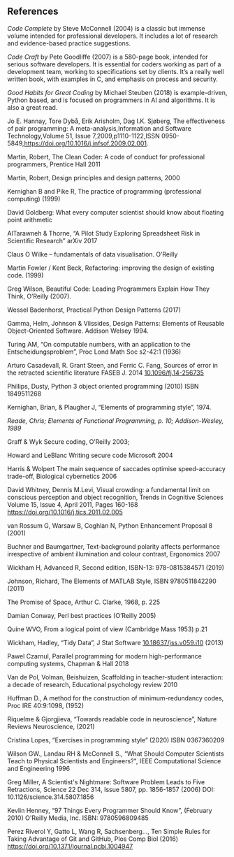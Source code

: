 
## References

*Code Complete* by Steve McConnell (2004) is a classic but immense volume intended for professional developers. It includes a lot of research and evidence-based practice suggestions.

*Code Craft* by Pete Goodliffe (2007) is a 580-page book, intended for serious software developers. It is essential for coders working as part of a development team, working to specifications set by clients. It’s a really well written book, with examples in C, and emphasis on process and security.

*Good Habits for Great Coding* by Michael Steuben (2018) is example-driven, Python based, and is focused on programmers in AI and algorithms. It is also a great read.

Jo E. Hannay, Tore Dybå, Erik Arisholm, Dag I.K. Sjøberg, The effectiveness of pair programming: A meta-analysis,Information and Software Technology,Volume 51, Issue 7,2009,p1110-1122,ISSN 0950-5849,https://doi.org/10.1016/j.infsof.2009.02.001.

Martin, Robert, The Clean Coder: A code of conduct for professional programmers, Prentice Hall 2011

Martin, Robert, Design principles and design patterns, 2000

Kernighan B and Pike R, The practice of programming (professional computing) (1999)

David Goldberg: What every computer scientist should know about floating point arithmetic

AlTarawneh & Thorne, “A Pilot Study Exploring Spreadsheet Risk in Scientific Research” arXiv 2017

Claus O Wilke – fundamentals of data visualisation. O’Reilly

Martin Fowler / Kent Beck, Refactoring: improving the design of existing code. (1999)

Greg Wilson, Beautiful Code: Leading Programmers Explain How They Think, O’Reilly (2007).

Wessel Badenhorst, Practical Python Design Patterns (2017)

Gamma, Helm, Johnson & Vlissides, Design Patterns: Elements of Reusable Object-Oriented Software. Addison Welsey 1994.

Turing AM, “On computable numbers, with an application to the Entscheidungsproblem”, Proc Lond Math Soc s2-42:1 (1936)

Arturo Casadevall, R. Grant Steen, and Ferric C. Fang, Sources of error in the retracted scientific literature FASEB J. 2014 [10.1096/fj.14-256735](https://dx.doi.org/10.1096%2Ffj.14-256735)

Phillips, Dusty, Python 3 object oriented programming (2010) ISBN 1849511268

Kernighan, Brian, & Plaugher J, “Elements of programming style”, 1974.

*Reade, Chris; Elements of Functional Programming, p. 10; Addison-Wesley, 1989*

Graff & Wyk Secure coding, O’Reilly 2003;

Howard and LeBlanc Writing secure code Microsoft 2004

Harris & Wolpert The main sequence of saccades optimise speed-accuracy trade-off, Biological cybernetics 2006

David Whitney, Dennis M.Levi, Visual crowding: a fundamental limit on conscious perception and object recognition, Trends in Cognitive Sciences Volume 15, Issue 4, April 2011, Pages 160-168 <https://doi.org/10.1016/j.tics.2011.02.005>

van Rossum G, Warsaw B, Coghlan N, Python Enhancement Proposal 8 (2001)

Buchner and Baumgartner, Text-background polarity affects performance irrespective of ambient illumination and colour contrast, Ergonomics 2007

Wickham H, Advanced R, Second edition, ISBN-13: 978-0815384571 (2019)

Johnson, Richard, The Elements of MATLAB Style, ISBN 9780511842290 (2011)

The Promise of Space, Arthur C. Clarke, 1968, p. 225

Damian Conway, Perl best practices (O’Reilly 2005)

Quine WVO, From a logical point of view (Cambridge Mass 1953) p.21

Wickham, Hadley, “Tidy Data”, J Stat Software [10.18637/jss.v059.i10](http://dx.doi.org/10.18637/jss.v059.i10) (2013)

Pawel Czarnul, Parallel programming for modern high-performance computing systems, Chapman & Hall 2018

Van de Pol, Volman, Beishuizen, Scaffolding in teacher-student interaction: a decade of research, Educational psychology review 2010

Huffman D., A method for the construction of minimum-redundancy codes, Proc IRE 40:9:1098, (1952)

Riquelme & Gjorgjieva, “Towards readable code in neuroscience”, Nature Reviews Neuroscience, (2021)

Cristina Lopes, “Exercises in programming style” (2020) ISBN 0367360209

Wilson GW., Landau RH & McConnell S., “What Should Computer Scientists Teach to Physical Scientists and Engineers?", IEEE Computational Science and Engineering 1996

Greg Miller, A Scientist's Nightmare: Software Problem Leads to Five Retractions, Science 22 Dec 314, Issue 5807, pp. 1856-1857 (2006) DOI: 10.1126/science.314.5807.1856

Kevlin Henney, “97 Things Every Programmer Should Know”, (February 2010) O'Reilly Media, Inc. ISBN: 9780596809485

Perez Riverol Y, Gatto L, Wang R, Sachsenberg…, Ten Simple Rules for Taking Advantage of Git and GitHub, Plos Comp Biol (2016) <https://doi.org/10.1371/journal.pcbi.1004947>
